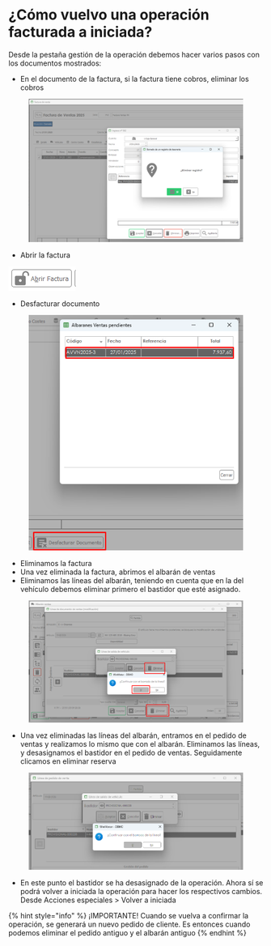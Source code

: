 # ¿Cómo vuelvo una operación facturada a iniciada?

Desde la pestaña gestión de la operación debemos hacer varios pasos con los documentos mostrados:

* En el documento de la factura, si la factura tiene cobros, eliminar los cobros&#x20;

<figure><img src="../../../.gitbook/assets/image (644).png" alt=""><figcaption></figcaption></figure>

* Abrir la factura

&#x20; ![](<../../../.gitbook/assets/image (646).png>)

* Desfacturar documento

<figure><img src="../../../.gitbook/assets/image (647).png" alt=""><figcaption></figcaption></figure>

* Eliminamos la factura
* Una vez eliminada la factura, abrimos el albarán de ventas
* Eliminamos las líneas del albarán, teniendo en cuenta que en la del vehículo debemos eliminar primero el bastidor que esté asignado.

<figure><img src="../../../.gitbook/assets/image (648).png" alt=""><figcaption></figcaption></figure>

* Una vez eliminadas las líneas del albarán, entramos en el pedido de ventas y realizamos lo mismo que con el albarán. Eliminamos las líneas, y desasignamos el bastidor en el pedido de ventas. Seguidamente clicamos en eliminar reserva

<figure><img src="../../../.gitbook/assets/image (649).png" alt=""><figcaption></figcaption></figure>

* En este punto el bastidor se ha desasignado de la operación. Ahora sí se podrá volver a iniciada la operación para hacer los respectivos cambios. Desde Acciones especiales > Volver a iniciada

{% hint style="info" %}
¡IMPORTANTE! Cuando se vuelva a confirmar la operación, se generará un nuevo pedido de cliente. Es entonces cuando podemos eliminar el pedido antiguo y el albarán antiguo
{% endhint %}
